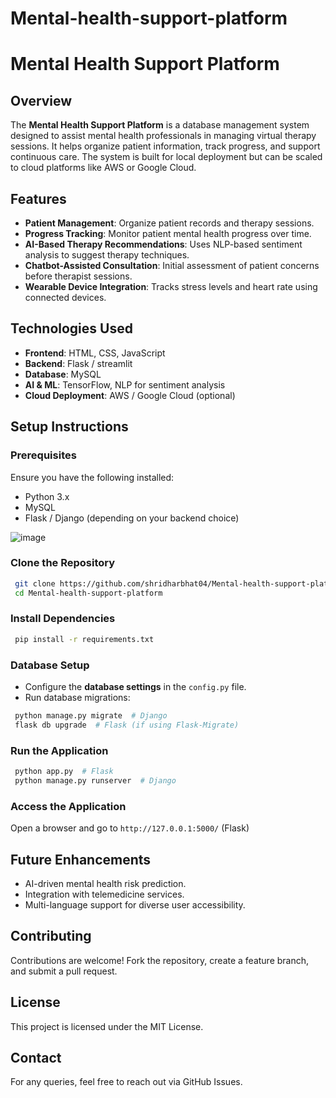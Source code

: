 # Mental-health-support-platform

# Mental Health Support Platform

## Overview
The **Mental Health Support Platform** is a database management system designed to assist mental health professionals in managing virtual therapy sessions. It helps organize patient information, track progress, and support continuous care. The system is built for local deployment but can be scaled to cloud platforms like AWS or Google Cloud.

## Features
- **Patient Management**: Organize patient records and therapy sessions.
- **Progress Tracking**: Monitor patient mental health progress over time.
- **AI-Based Therapy Recommendations**: Uses NLP-based sentiment analysis to suggest therapy techniques.
- **Chatbot-Assisted Consultation**: Initial assessment of patient concerns before therapist sessions.
- **Wearable Device Integration**: Tracks stress levels and heart rate using connected devices.

## Technologies Used
- **Frontend**: HTML, CSS, JavaScript
- **Backend**: Flask / streamlit
- **Database**: MySQL
- **AI & ML**: TensorFlow, NLP for sentiment analysis
- **Cloud Deployment**: AWS / Google Cloud (optional)

## Setup Instructions
### Prerequisites
Ensure you have the following installed:
- Python 3.x
- MySQL 
- Flask / Django (depending on your backend choice)


![image](https://github.com/user-attachments/assets/334249cb-08d2-4e42-b276-ada3348f6265)

### Clone the Repository
```sh
 git clone https://github.com/shridharbhat04/Mental-health-support-platform.git
 cd Mental-health-support-platform
```

### Install Dependencies
```sh
 pip install -r requirements.txt
```

### Database Setup
- Configure the **database settings** in the `config.py` file.
- Run database migrations:
```sh
 python manage.py migrate  # Django
 flask db upgrade  # Flask (if using Flask-Migrate)
```

### Run the Application
```sh
 python app.py  # Flask
 python manage.py runserver  # Django
```

### Access the Application
Open a browser and go to `http://127.0.0.1:5000/` (Flask) 

## Future Enhancements
- AI-driven mental health risk prediction.
- Integration with telemedicine services.
- Multi-language support for diverse user accessibility.

## Contributing
Contributions are welcome! Fork the repository, create a feature branch, and submit a pull request.

## License
This project is licensed under the MIT License.

## Contact
For any queries, feel free to reach out via GitHub Issues.
